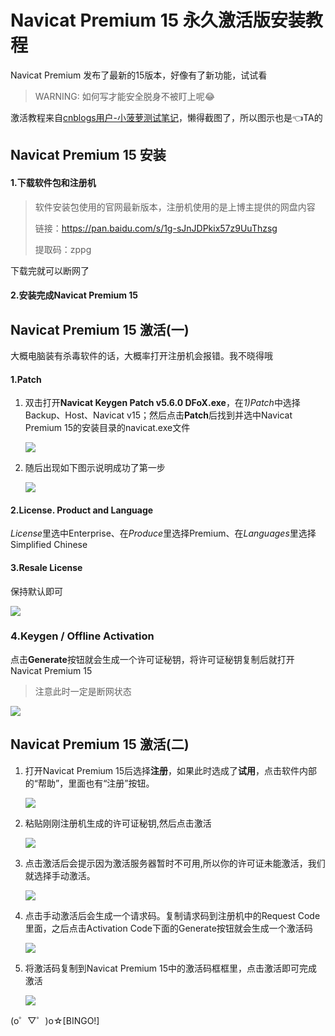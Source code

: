 # Navicat Premium 15 永久激活版安装教程

Navicat Premium 发布了最新的15版本，好像有了新功能，试试看

> WARNING: 如何写才能安全脱身不被盯上呢😂

激活教程来自[cnblogs用户-小菠萝测试笔记](https://www.cnblogs.com/poloyy/p/12231357.html)，懒得截图了，所以图示也是👈TA的

<!--more-->

## Navicat Premium 15 安装

#### 1.下载软件包和注册机

> 软件安装包使用的官网最新版本，注册机使用的是上博主提供的网盘内容
>
> 链接：https://pan.baidu.com/s/1g-sJnJDPkix57z9UuThzsg 
>
> 提取码：zppg

 下载完就可以断网了

#### 2.安装完成Navicat Premium 15



## Navicat Premium 15 激活(一)

大概电脑装有杀毒软件的话，大概率打开注册机会报错。我不晓得哦

#### 1.Patch

1. 双击打开**Navicat Keygen Patch v5.6.0 DFoX.exe**，在*1)Patch*中选择Backup、Host、Navicat v15；然后点击**Patch**后找到并选中Navicat Premium 15的安装目录的navicat.exe文件

   ![][1]

2. 随后出现如下图示说明成功了第一步

   ![][2]

#### 2.License. Product and Language

*License*里选中Enterprise、在*Produce*里选择Premium、在*Languages*里选择Simplified Chinese

#### 3.Resale License

保持默认即可

![][3]

### 4.Keygen / Offline Activation

点击**Generate**按钮就会生成一个许可证秘钥，将许可证秘钥复制后就打开Navicat Premium 15

> 注意此时一定是断网状态

![][4]



## Navicat Premium 15 激活(二)

1. 打开Navicat Premium 15后选择**注册**，如果此时选成了**试用**，点击软件内部的“帮助”，里面也有“注册”按钮。

   ![][5]

2. 粘贴刚刚注册机生成的许可证秘钥,然后点击激活

   ![][6]

3. 点击激活后会提示因为激活服务器暂时不可用,所以你的许可证未能激活，我们就选择手动激活。

   ![][7]

4. 点击手动激活后会生成一个请求码。复制请求码到注册机中的Request Code里面，之后点击Activation Code下面的Generate按钮就会生成一个激活码

   ![][8]

5. 将激活码复制到Navicat Premium 15中的激活码框框里，点击激活即可完成激活

   ![][9]



(o゜▽゜)o☆[BINGO!]



[1]: https://blog-1252667810.cos.ap-shanghai.myqcloud.com/image/202004/25c513f03c3046e9a2e7f47e74821399.png
[2]: https://blog-1252667810.cos.ap-shanghai.myqcloud.com/image/202004/d06570daa6e74eaab0a50634512d6ce4.png
[3]: https://blog-1252667810.cos.ap-shanghai.myqcloud.com/image/202004/8e27bdfb46994198bea5925a981372f5.png
[4]: https://blog-1252667810.cos.ap-shanghai.myqcloud.com/image/202004/6ce00b5a1e2545ac828bad22597736cf.png
[5]: https://blog-1252667810.cos.ap-shanghai.myqcloud.com/image/202004/0253ed92dace4c3e85fca631275e8e62.png
[6]: https://blog-1252667810.cos.ap-shanghai.myqcloud.com/image/202004/e75ff677ea2b4f5c881f34cc212c981c.png
[7]: https://blog-1252667810.cos.ap-shanghai.myqcloud.com/image/202004/9ce2dd452aef4a489c9cd704401c8867.png
[8]: https://blog-1252667810.cos.ap-shanghai.myqcloud.com/image/202004/6befede0506b4e68984c16ecd772acc7.png
[9]: https://blog-1252667810.cos.ap-shanghai.myqcloud.com/image/202004/f22916fa44a342bfa1e1dd8cf90a4a21.png
[10]: https://blog-1252667810.cos.ap-shanghai.myqcloud.com/image/202004/48817009ff3e48e79e10a9df2b7eb2ee.png

